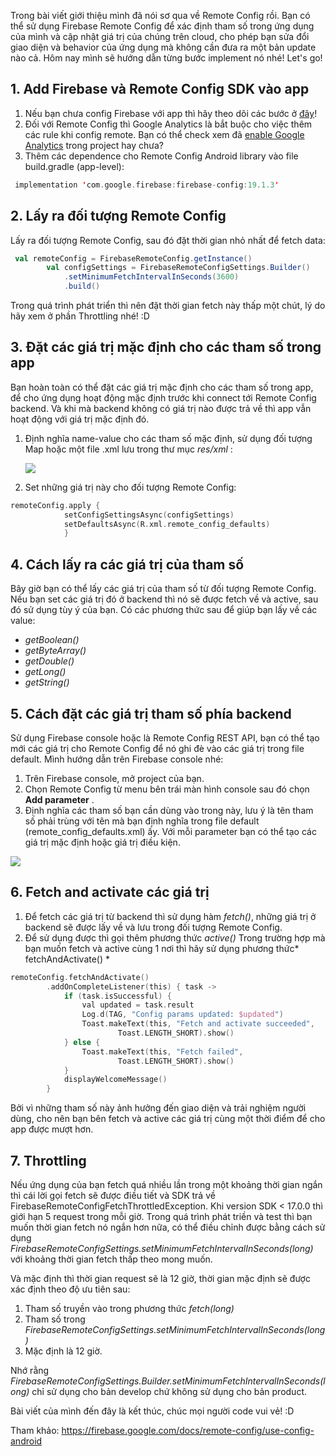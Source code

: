 Trong bài viết giới thiệu mình đã nói sơ qua về Remote Config rồi. Bạn có thể sử dụng Firebase Remote Config để xác định tham số trong ứng dụng của mình và cập nhật giá trị của chúng trên cloud, cho phép bạn sửa đổi giao diện và behavior của ứng dụng mà không cần đưa ra một bản update nào cả. Hôm nay mình sẽ hướng dẫn từng bước implement nó nhé! Let's go!

## 1. Add Firebase và  Remote Config SDK vào app
1. Nếu bạn chưa config Firebase với app thì hãy theo dõi các bước ở [đây](https://viblo.asia/p/firebase-android-overview-3P0lPYL85ox#_4-cai-firebase-vao-project-9)!
2. Đối với Remote Config thì Google Analytics là bắt buộc cho việc thêm các rule khi config remote. Bạn có thể check xem đã [enable Google Analytics](https://support.google.com/?visit_id=637205397417501303-1409895749#linkga) trong project hay chưa?
3. Thêm các dependence cho Remote Config Android library vào file build.gradle (app-level): 
```scala
 implementation 'com.google.firebase:firebase-config:19.1.3'
```
## 2. Lấy ra đối tượng Remote Config
 Lấy ra đối tượng Remote Config, sau đó đặt thời gian nhỏ nhất để fetch data: 
```scala
 val remoteConfig = FirebaseRemoteConfig.getInstance()
        val configSettings = FirebaseRemoteConfigSettings.Builder()
            .setMinimumFetchIntervalInSeconds(3600)
            .build()
```
 Trong quá trình phát triển thì nên đặt thời gian fetch này thấp một chút, lý do hãy xem ở phần Throttling nhé! :D
## 3. Đặt các giá trị mặc định cho các tham số trong app
Bạn hoàn toàn có thể đặt các giá trị mặc định cho các tham số trong app, để cho ứng dụng hoạt động mặc định trước khi connect tới Remote Config backend. Và khi mà backend không có giá trị nào được trả về thì app vẫn hoạt động với giá trị mặc định đó.
1. Định nghĩa name-value cho các tham số mặc định, sử dụng đối tượng Map hoặc một file .xml lưu trong thư mục *res/xml* :

    ![](https://images.viblo.asia/21282a4e-c470-4d16-b35f-cbdc1969505a.png)
2. Set những giá trị này cho đối tượng Remote Config: 
```swift
remoteConfig.apply {
            setConfigSettingsAsync(configSettings)
            setDefaultsAsync(R.xml.remote_config_defaults)
            }
```
## 4. Cách lấy ra các giá trị của tham số
Bây giờ bạn có thể lấy các giá trị của tham số từ đối tượng Remote Config. Nếu bạn set các giá trị đó ở backend thì nó sẽ được fetch về và active, sau đó sử dụng tùy ý của bạn. Có các phương thức sau để giúp bạn lấy về các value: 
 * *getBoolean()*
 * *getByteArray()*
 * *getDouble()*
 * *getLong()*
 * *getString()*

## 5. Cách đặt các giá trị tham số phía backend
Sử dụng Firebase console hoặc là Remote Config REST API, bạn có thể tạo mới các giá trị cho Remote Config để nó ghi đè vào các giá trị trong file default. Mình hướng dẫn trên Firebase console nhé:
1. Trên Firebase console, mở project của bạn.
2. Chọn Remote Config từ menu bên trái màn hình console sau đó chọn **Add parameter** .
3. Định nghĩa các tham số bạn cần dùng vào trong này, lưu ý là tên tham số phải trùng với tên mà bạn định nghĩa trong file default (remote_config_defaults.xml) ấy. Với mỗi parameter bạn có thể tạo các giá trị mặc định hoặc giá trị điều kiện.

![](https://images.viblo.asia/336b54fe-79d7-4ad1-b0c4-ee330de911d4.png)

## 6. Fetch and activate các giá trị
1. Để fetch các giá trị từ backend thì sử dụng hàm *fetch()*, những giá trị ở backend sẽ được lấy về và lưu trong đối tượng Remote Config.
2. Để sử dụng được thì gọi thêm phương thức *active()* 
Trong trường hợp mà bạn muốn fetch và active cùng 1 nơi thì hãy sử dụng phương thức* fetchAndActivate() * 
```swift
remoteConfig.fetchAndActivate()
        .addOnCompleteListener(this) { task ->
            if (task.isSuccessful) {
                val updated = task.result
                Log.d(TAG, "Config params updated: $updated")
                Toast.makeText(this, "Fetch and activate succeeded",
                        Toast.LENGTH_SHORT).show()
            } else {
                Toast.makeText(this, "Fetch failed",
                        Toast.LENGTH_SHORT).show()
            }
            displayWelcomeMessage()
        }
```
Bởi vì những tham số này ảnh hưởng đến giao diện và trải nghiệm người dùng, cho nên bạn bên fetch và active các giá trị cùng  một thời điểm để cho app được mượt hơn.

## 7. Throttling

Nếu ứng dụng của bạn fetch quá nhiều lần trong một khoảng thời gian ngắn thì cái lời gọi fetch sẽ được điều tiết và SDK trả về FirebaseRemoteConfigFetchThrottledException. Khi version SDK < 17.0.0 thì giới hạn 5 request trong mỗi giờ. Trong quá trình phát triền và test thì bạn muốn thời gian fetch nó ngắn hơn nữa, có thể điều chỉnh được bằng cách  sử dụng *FirebaseRemoteConfigSettings.setMinimumFetchIntervalInSeconds(long)*  với khoảng thời gian fetch thấp theo mong muốn.

Và mặc định thì thời gian request sẽ là 12 giờ, thời gian mặc định sẽ được xác định theo độ ưu tiên sau:
1. Tham số truyền vào trong phương thức *fetch(long)*
2. Tham số trong *FirebaseRemoteConfigSettings.setMinimumFetchIntervalInSeconds(long)* 
3. Mặc định là 12 giờ.

Nhớ rằng *FirebaseRemoteConfigSettings.Builder.setMinimumFetchIntervalInSeconds(long)* chỉ sử dụng cho bản develop chứ không sử dụng cho bản product.

Bài viết của mình đến đây là kết thúc, chúc mọi người code vui vẻ! :D

Tham khảo: 
https://firebase.google.com/docs/remote-config/use-config-android